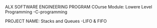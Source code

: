 ALX SOFTWARE ENGINEERING PROGRAM
COurse Module: Lowere Level Programming -C-programming

PROJECT NAME: Stacks and Queues -LIFO & FIFO
